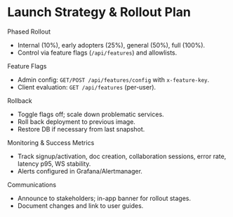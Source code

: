 # Launch Strategy & Rollout Plan

Phased Rollout
- Internal (10%), early adopters (25%), general (50%), full (100%).
- Control via feature flags (`/api/features`) and allowlists.

Feature Flags
- Admin config: `GET/POST /api/features/config` with `x-feature-key`.
- Client evaluation: `GET /api/features` (per-user).

Rollback
- Toggle flags off; scale down problematic services.
- Roll back deployment to previous image.
- Restore DB if necessary from last snapshot.

Monitoring & Success Metrics
- Track signup/activation, doc creation, collaboration sessions, error rate, latency p95, WS stability.
- Alerts configured in Grafana/Alertmanager.

Communications
- Announce to stakeholders; in-app banner for rollout stages.
- Document changes and link to user guides.
